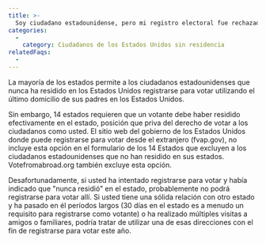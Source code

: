 ```yaml
---
title: >-
  Soy ciudadano estadounidense, pero mi registro electoral fue rechazado porque nunca he vivido en los EEUU. ¿Qué puedo hacer?
categories:
  - 
    category: Ciudadanos de los Estados Unidos sin residencia
relatedFaqs:
  -
---
```

La mayoría de los estados permite a los ciudadanos estadounidenses que nunca ha residido en los Estados Unidos registrarse para votar utilizando el último domicilio de sus padres en los Estados Unidos.

Sin embargo, 14 estados requieren que un votante debe haber residido efectivamente en el estado, posición que priva del derecho de votar a los ciudadanos como usted. El sitio web del gobierno de los Estados Unidos donde puede registrarse para votar desde el extranjero (fvap.gov), no incluye esta opción en el formulario de los 14 Estados que excluyen a los ciudadanos estadounidenses que no han residido en sus estados. Votefromabroad.org también excluye esta opción.

Desafortunadamente, si usted ha intentado registrarse para votar y había indicado que "nunca residió" en el estado, probablemente no podrá registrarse para votar allí. Si usted tiene una sólida relación con otro estado y ha pasado en él períodos largos (30 días en el estado es a menudo un requisito para registrarse como votante) o ha realizado múltiples visitas a amigos o familiares, podría tratar de utilizar una de esas direcciones con el fin de registrarse para votar este año.